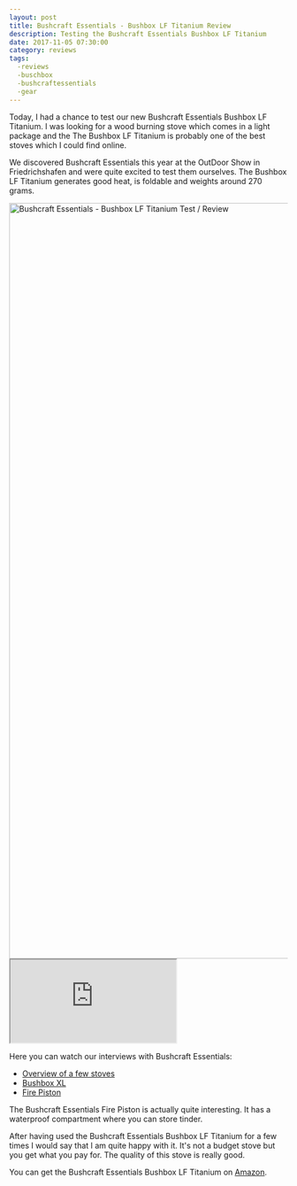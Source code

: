 ```yaml
---
layout: post
title: Bushcraft Essentials - Bushbox LF Titanium Review
description: Testing the Bushcraft Essentials Bushbox LF Titanium
date: 2017-11-05 07:30:00
category: reviews
tags:
  -reviews
  -buschbox
  -bushcraftessentials
  -gear
---
```


Today, I had a chance to test our new Bushcraft Essentials Bushbox LF Titanium. I was looking for a wood burning stove which comes in a light package and the The Bushbox LF Titanium is probably one of the best stoves which I could find online.
  
We discovered Bushcraft Essentials this year at the OutDoor Show in Friedrichshafen and were quite excited to test them ourselves. The Bushbox LF Titanium generates good heat, is foldable and weights around 270 grams.
  
<img src="https://farm5.staticflickr.com/4485/38182910611_c02cae5c27_k.jpg" width="2048" height="1365" alt="Bushcraft Essentials - Bushbox LF Titanium Test / Review">
  
<!--more-->
<div class="embed-responsive embed-responsive-16by9">
    <iframe class="embed-responsive-item" src="https://www.youtube.com/embed/h6-1RJe9iRA"></iframe>
</div>
  
Here you can watch our interviews with Bushcraft Essentials:
* <a rel="nofollow" href="http://www.hikeventures.com/Bushcraft-Essentials-3-OutDoorShow-2017/">Overview of a few stoves</a>
* <a rel="nofollow" href="http://www.hikeventures.com/Bushcraft-Essentials-2-OutDoorShow-2017/">Bushbox XL</a>
* <a rel="nofollow" href="http://www.hikeventures.com/Bushcraft-Essentials-1-OutDoorShow-2017/">Fire Piston</a>
  
The Bushcraft Essentials Fire Piston is actually quite interesting. It has a waterproof compartment where you can store tinder.
  
After having used the Bushcraft Essentials Bushbox LF Titanium for a few times I would say that I am quite happy with it. It's not a budget stove but you get what you pay for. The quality of this stove is really good.
  
You can get the Bushcraft Essentials Bushbox LF Titanium on <a rel="nofollow"  href="https://amzn.to/2JZDBxD">Amazon</a>.
